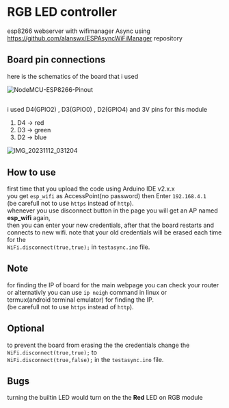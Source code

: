 # RGB LED controller 
esp8266 webserver with wifimanager Async using https://github.com/alanswx/ESPAsyncWiFiManager repository
## Board pin connections
here is the schematics of the board that i used

![NodeMCU-ESP8266-Pinout](https://github.com/guipelder/testasync/assets/79325164/12429f0f-6834-4c53-8404-a78274bbf767)
##
i used D4(GPIO2) , D3(GPIO0) , D2(GPIO4) and 3V pins for this module
1. D4 -> red 
2. D3 -> green
3. D2 -> blue

![IMG_20231112_031204](https://github.com/guipelder/testasync/assets/79325164/e280ea7f-5882-4b7d-8b65-401574849a4f)

## How to use
first time that you upload the code using Arduino IDE v2.x.x   
you get `esp_wifi` as AccessPoint(no password) then Enter `192.168.4.1`  
(be carefull not to use `https` instead of `http`).  
whenever you use disconnect button in the page you will get an AP named **esp_wifi**  again,   
then you can enter your new credentials, after that the board restarts and connects to new wifi.
note that your old credentials will be erased each time for the   
`WiFi.disconnect(true,true);` in `testasync.ino` file.
## Note
for finding the IP of board for the main webpage you can check your router or
alternativly you can use `ip neigh` command in linux or   
termux(android terminal emulator) 
for finding the IP.   
(be carefull not to use `https` instead of `http`).
## Optional
to prevent the board from erasing the the credentials change the  
`WiFi.disconnect(true,true);`
to  
`WiFi.disconnect(true,false);` in the `testasync.ino` file.


## Bugs
turning the builtin LED would turn on the the **Red** LED on RGB module  
